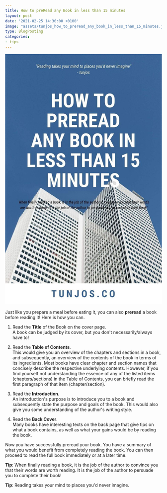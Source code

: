 ```yaml
---
title: How to preRead any Book in less than 15 minutes
layout: post
date: '2021-02-25 14:30:00 +0100'
image: "assets/tunjos_how_to_preread_any_book_in_less_than_15_minutes.jpg"
type: BlogPosting
categories:
- tips
---
```

![How to preread any Book in less than 15 minutes](/assets/tunjos_how_to_preread_any_book_in_less_than_15_minutes.jpg)

Just like you prepare a meal before eating it, you can also **preread** a book before reading it! Here is how you can.

1. Read the **Title** of the Book on the cover page.  
A book can be judged by its cover, but you don't necessarily/always have to!

2. Read the **Table of Contents**.  
This would give you an overview of the chapters and sections in a book, and subsequently, an overview of the contents of the book in terms of its ingredients. 
Most books have clear chapter and section names that concisely describe the respective underlying contents. However, if you find yourself not understanding the essence of any of the listed items (chapters/sections) in the Table of Contents, you can briefly read the first paragraph of that item (chapter/section). 

3. Read the **Introduction**.  
An introduction's purpose is to introduce you to a book and subsequently state the purpose and goals of the book. This would also give you some understanding of the author's writing style.

4. Read the **Back Cover**.  
Many books have interesting texts on the back page that give tips on what a book contains, as well as what your gains would be by reading the book.

Now you have successfully preread your book. You have a summary of what you would benefit from completely reading the book. You can then proceed to read the full book immediately or at a later time.
 
**Tip**: When finally reading a book, it is the job of the author to convince you that their words are worth reading. It is the job of the author to persuade you to complete their book!

**Tip**: Reading takes your mind to places you'd never imagine.